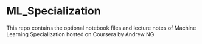 # ML_Specialization
This repo contains the optional notebook files and lecture notes of Machine Learning Specialization hosted on Coursera by Andrew NG
